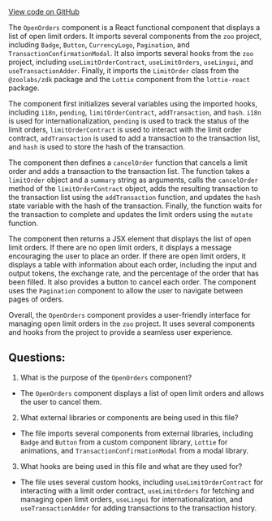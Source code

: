 [View code on GitHub](zoo-labs/zoo/blob/master/core/src/features/exchange-v1/open-order/OpenOrders.tsx)

The `OpenOrders` component is a React functional component that displays a list of open limit orders. It imports several components from the `zoo` project, including `Badge`, `Button`, `CurrencyLogo`, `Pagination`, and `TransactionConfirmationModal`. It also imports several hooks from the `zoo` project, including `useLimitOrderContract`, `useLimitOrders`, `useLingui`, and `useTransactionAdder`. Finally, it imports the `LimitOrder` class from the `@zoolabs/zdk` package and the `Lottie` component from the `lottie-react` package.

The component first initializes several variables using the imported hooks, including `i18n`, `pending`, `limitOrderContract`, `addTransaction`, and `hash`. `i18n` is used for internationalization, `pending` is used to track the status of the limit orders, `limitOrderContract` is used to interact with the limit order contract, `addTransaction` is used to add a transaction to the transaction list, and `hash` is used to store the hash of the transaction.

The component then defines a `cancelOrder` function that cancels a limit order and adds a transaction to the transaction list. The function takes a `limitOrder` object and a `summary` string as arguments, calls the `cancelOrder` method of the `limitOrderContract` object, adds the resulting transaction to the transaction list using the `addTransaction` function, and updates the `hash` state variable with the hash of the transaction. Finally, the function waits for the transaction to complete and updates the limit orders using the `mutate` function.

The component then returns a JSX element that displays the list of open limit orders. If there are no open limit orders, it displays a message encouraging the user to place an order. If there are open limit orders, it displays a table with information about each order, including the input and output tokens, the exchange rate, and the percentage of the order that has been filled. It also provides a button to cancel each order. The component uses the `Pagination` component to allow the user to navigate between pages of orders.

Overall, the `OpenOrders` component provides a user-friendly interface for managing open limit orders in the `zoo` project. It uses several components and hooks from the project to provide a seamless user experience.
## Questions: 
 1. What is the purpose of the `OpenOrders` component?
- The `OpenOrders` component displays a list of open limit orders and allows the user to cancel them.

2. What external libraries or components are being used in this file?
- The file imports several components from external libraries, including `Badge` and `Button` from a custom component library, `Lottie` for animations, and `TransactionConfirmationModal` from a modal library.

3. What hooks are being used in this file and what are they used for?
- The file uses several custom hooks, including `useLimitOrderContract` for interacting with a limit order contract, `useLimitOrders` for fetching and managing open limit orders, `useLingui` for internationalization, and `useTransactionAdder` for adding transactions to the transaction history.